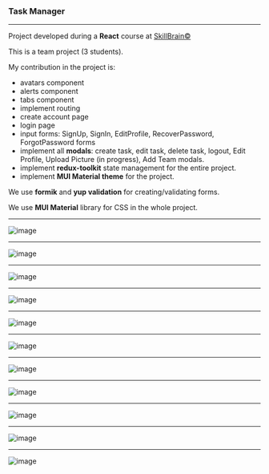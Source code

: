 ### Task Manager

---

Project developed during a **React** course at [SkillBrain©](https://skillbrain.com/)

This is a team project (3 students).

My contribution in the project is:
- avatars component
- alerts component
- tabs component 
- implement routing
- create account page 
- login page 
- input forms: SignUp, SignIn, EditProfile, RecoverPassword, ForgotPassword forms
- implement all **modals**: create task, edit task, delete task, logout, Edit Profile, Upload Picture (in progress), Add Team modals.
- implement **redux-toolkit** state management for the entire project.
- implement **MUI Material theme** for the project.


We use **formik** and **yup validation** for creating/validating forms.

We use **MUI Material** library for CSS in the whole project.

---

![image](https://user-images.githubusercontent.com/47710063/220188675-2140e5e4-015b-49af-b21e-cc631b3b869a.png)

---
![image](https://user-images.githubusercontent.com/47710063/220188804-fd3cc3f9-b391-4733-afbe-9c6deaf791da.png)

---
![image](https://user-images.githubusercontent.com/47710063/220188857-cdf1aeb9-9c5b-4ad6-8831-f737ab9c2562.png)

---
![image](https://user-images.githubusercontent.com/47710063/220189015-be34d820-aec6-431d-b638-8b28aa193085.png)

---
![image](https://user-images.githubusercontent.com/47710063/220189089-2cbbf578-9e37-49d9-bfe7-7029dc883e10.png)

---
![image](https://user-images.githubusercontent.com/47710063/220189174-f068040c-bf8a-4e1e-9de5-d4da7fbf81d3.png)

---
![image](https://user-images.githubusercontent.com/47710063/220189472-95fce9e9-5a3c-4ad2-88be-ff1e6e38f820.png)

---
![image](https://user-images.githubusercontent.com/47710063/220189534-d951f0f1-2d28-4b8f-853b-17986895e38f.png)

---
![image](https://user-images.githubusercontent.com/47710063/220189944-6bb0ff70-9650-49b5-b6f8-1956c651ac59.png)

---
![image](https://user-images.githubusercontent.com/47710063/220190460-dc8df775-7550-47ed-95ef-66983ec9b9b2.png)

---
![image](https://user-images.githubusercontent.com/47710063/220190557-f22f8af9-8601-4984-933f-8828dd5c7c7a.png)



